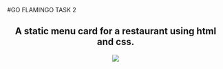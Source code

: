 #GO FLAMINGO TASK 2

<h2 align="center">A static menu card for a restaurant using html and css.</h2>

<p align="center">
  <img src="https://github.com/user-attachments/assets/855dfa11-be58-4c06-818a-878946344459">
</p>
